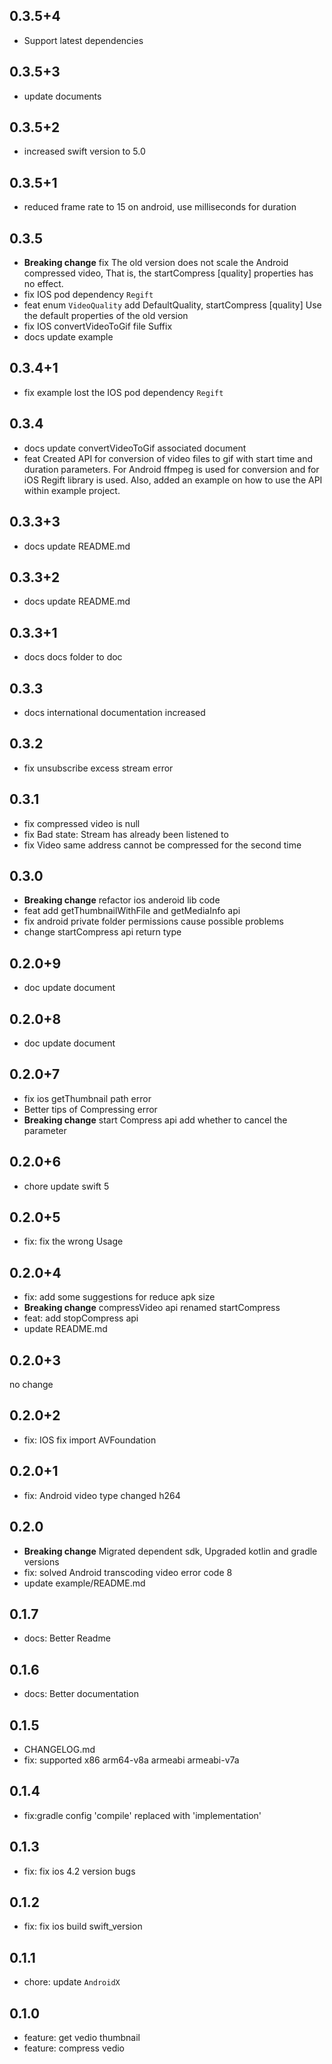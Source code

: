 ## 0.3.5+4
* Support latest dependencies

## 0.3.5+3
* update documents

## 0.3.5+2
* increased swift version to 5.0

## 0.3.5+1
* reduced frame rate to 15 on android, use milliseconds for duration

## 0.3.5
* **Breaking change** fix The old version does not scale the Android compressed video,
  That is, the startCompress [quality] properties has no effect.
* fix IOS pod dependency `Regift`
* feat enum `VideoQuality` add DefaultQuality, startCompress [quality] Use the default properties of the old version
* fix IOS convertVideoToGif file Suffix
* docs update example

## 0.3.4+1
* fix example lost the IOS pod dependency `Regift`

## 0.3.4
* docs update convertVideoToGif associated document
* feat Created API for conversion of video files to gif with start time
  and duration parameters.
  For Android ffmpeg is used for conversion and for iOS Regift
  library is used.
  Also, added an example on how to use the API within example project.

## 0.3.3+3
* docs update README.md

## 0.3.3+2
* docs update README.md

## 0.3.3+1
* docs docs folder to doc

## 0.3.3
* docs international documentation increased

## 0.3.2
* fix unsubscribe excess stream error

## 0.3.1
* fix compressed video is null
* fix Bad state: Stream has already been listened to
* fix Video same address cannot be compressed for the second time

## 0.3.0
* **Breaking change** refactor ios anderoid lib code
* feat add getThumbnailWithFile and getMediaInfo api
* fix android private folder permissions cause possible problems
* change startCompress api return type

## 0.2.0+9
* doc update document

## 0.2.0+8
* doc update document

## 0.2.0+7
* fix ios getThumbnail path error
* Better tips of Compressing error
* **Breaking change** start Compress api add whether to cancel the parameter

## 0.2.0+6
* chore update swift 5

## 0.2.0+5
* fix: fix the wrong Usage

## 0.2.0+4
* fix: add some suggestions for reduce apk size
* **Breaking change** compressVideo api renamed startCompress
* feat: add stopCompress api
* update README.md

## 0.2.0+3
no change

## 0.2.0+2
* fix: IOS fix import AVFoundation

## 0.2.0+1
* fix: Android video type changed h264

## 0.2.0
* **Breaking change** Migrated dependent sdk, Upgraded kotlin and gradle versions
* fix: solved Android transcoding video error code 8
* update example/README.md

## 0.1.7
* docs: Better Readme

## 0.1.6
* docs: Better documentation

## 0.1.5
* CHANGELOG.md
* fix: supported x86 arm64-v8a armeabi armeabi-v7a

## 0.1.4
* fix:gradle config 'compile' replaced with 'implementation'

## 0.1.3
* fix: fix ios 4.2 version bugs

## 0.1.2
* fix: fix ios build swift_version

## 0.1.1
* chore: update `AndroidX`

## 0.1.0

* feature: get vedio thumbnail
* feature: compress vedio
